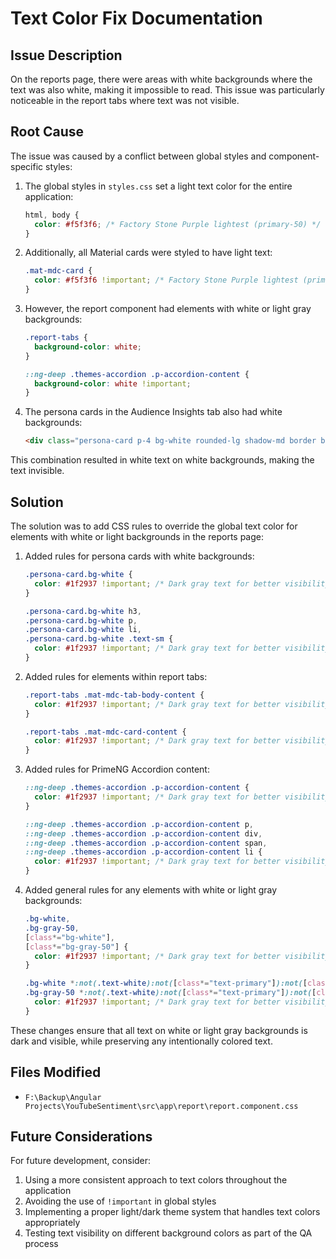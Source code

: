 # Text Color Fix Documentation

## Issue Description

On the reports page, there were areas with white backgrounds where the text was also white, making it impossible to read. This issue was particularly noticeable in the report tabs where text was not visible.

## Root Cause

The issue was caused by a conflict between global styles and component-specific styles:

1. The global styles in `styles.css` set a light text color for the entire application:
   ```css
   html, body {
     color: #f5f3f6; /* Factory Stone Purple lightest (primary-50) */
   }
   ```

2. Additionally, all Material cards were styled to have light text:
   ```css
   .mat-mdc-card {
     color: #f5f3f6 !important; /* Factory Stone Purple lightest (primary-50) */
   }
   ```

3. However, the report component had elements with white or light gray backgrounds:
   ```css
   .report-tabs {
     background-color: white;
   }
   
   ::ng-deep .themes-accordion .p-accordion-content {
     background-color: white !important;
   }
   ```

4. The persona cards in the Audience Insights tab also had white backgrounds:
   ```html
   <div class="persona-card p-4 bg-white rounded-lg shadow-md border border-gray-200">
   ```

This combination resulted in white text on white backgrounds, making the text invisible.

## Solution

The solution was to add CSS rules to override the global text color for elements with white or light backgrounds in the reports page:

1. Added rules for persona cards with white backgrounds:
   ```css
   .persona-card.bg-white {
     color: #1f2937 !important; /* Dark gray text for better visibility */
   }
   
   .persona-card.bg-white h3,
   .persona-card.bg-white p,
   .persona-card.bg-white li,
   .persona-card.bg-white .text-sm {
     color: #1f2937 !important; /* Dark gray text for better visibility */
   }
   ```

2. Added rules for elements within report tabs:
   ```css
   .report-tabs .mat-mdc-tab-body-content {
     color: #1f2937 !important; /* Dark gray text for better visibility */
   }
   
   .report-tabs .mat-mdc-card-content {
     color: #1f2937 !important; /* Dark gray text for better visibility */
   }
   ```

3. Added rules for PrimeNG Accordion content:
   ```css
   ::ng-deep .themes-accordion .p-accordion-content {
     color: #1f2937 !important; /* Dark gray text for better visibility */
   }
   
   ::ng-deep .themes-accordion .p-accordion-content p,
   ::ng-deep .themes-accordion .p-accordion-content div,
   ::ng-deep .themes-accordion .p-accordion-content span,
   ::ng-deep .themes-accordion .p-accordion-content li {
     color: #1f2937 !important; /* Dark gray text for better visibility */
   }
   ```

4. Added general rules for any elements with white or light gray backgrounds:
   ```css
   .bg-white,
   .bg-gray-50,
   [class*="bg-white"],
   [class*="bg-gray-50"] {
     color: #1f2937 !important; /* Dark gray text for better visibility */
   }
   
   .bg-white *:not(.text-white):not([class*="text-primary"]):not([class*="text-secondary"]):not([class*="text-accent"]),
   .bg-gray-50 *:not(.text-white):not([class*="text-primary"]):not([class*="text-secondary"]):not([class*="text-accent"]) {
     color: #1f2937 !important; /* Dark gray text for better visibility */
   }
   ```

These changes ensure that all text on white or light gray backgrounds is dark and visible, while preserving any intentionally colored text.

## Files Modified

- `F:\Backup\Angular Projects\YouTubeSentiment\src\app\report\report.component.css`

## Future Considerations

For future development, consider:

1. Using a more consistent approach to text colors throughout the application
2. Avoiding the use of `!important` in global styles
3. Implementing a proper light/dark theme system that handles text colors appropriately
4. Testing text visibility on different background colors as part of the QA process
